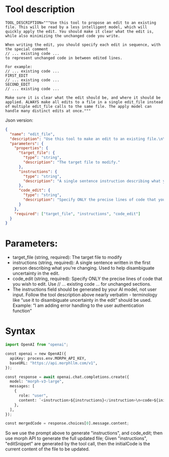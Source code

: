 

# Tool description 
```
TOOL_DESCRIPTION="""Use this tool to propose an edit to an existing file. This will be read by a less intelligent model, which will quickly apply the edit. You should make it clear what the edit is, while also minimizing the unchanged code you write.

When writing the edit, you should specify each edit in sequence, with the special comment
// ... existing code ...
to represent unchanged code in between edited lines.

For example:
// ... existing code ...
FIRST_EDIT
// ... existing code ...
SECOND_EDIT
// ... existing code ...

Make sure it is clear what the edit should be, and where it should be applied. ALWAYS make all edits to a file in a single edit_file instead of multiple edit_file calls to the same file. The apply model can handle many distinct edits at once."""
```

Json version: 
```json
{
  "name": "edit_file",
  "description": "Use this tool to make an edit to an existing file.\n\nThis will be read by a less intelligent model, which will quickly apply the edit. You should make it clear what the edit is, while also minimizing the unchanged code you write.\nWhen writing the edit, you should specify each edit in sequence, with the special comment // ... existing code ... to represent unchanged code in between edited lines.\n\nFor example:\n\n// ... existing code ...\nFIRST_EDIT\n// ... existing code ...\nSECOND_EDIT\n// ... existing code ...\nTHIRD_EDIT\n// ... existing code ...\n\nYou should still bias towards repeating as few lines of the original file as possible to convey the change.\nBut, each edit should contain sufficient context of unchanged lines around the code you're editing to resolve ambiguity.\nDO NOT omit spans of pre-existing code (or comments) without using the // ... existing code ... comment to indicate its absence. If you omit the existing code comment, the model may inadvertently delete these lines.\nIf you plan on deleting a section, you must provide context before and after to delete it. If the initial code is ```code \\n Block 1 \\n Block 2 \\n Block 3 \\n code```, and you want to remove Block 2, you would output ```// ... existing code ... \\n Block 1 \\n  Block 3 \\n // ... existing code ...```.\nMake sure it is clear what the edit should be, and where it should be applied.\nALWAYS make all edits to a file in a single edit_file instead of multiple edit_file calls to the same file. The apply model can handle many distinct edits at once.",
  "parameters": {
    "properties": {
      "target_file": {
        "type": "string",
        "description": "The target file to modify."
      },
      "instructions": {
        "type": "string",
        "description": "A single sentence instruction describing what you are going to do for the sketched edit. This is used to assist the less intelligent model in applying the edit. Use the first person to describe what you are going to do. Use it to disambiguate uncertainty in the edit."
      },
      "code_edit": {
        "type": "string",
        "description": "Specify ONLY the precise lines of code that you wish to edit. NEVER specify or write out unchanged code. Instead, represent all unchanged code using the comment of the language you're editing in - example: // ... existing code ..."
      }
    },
    "required": ["target_file", "instructions", "code_edit"]
  }
}
```

# Parameters:
- target_file (string, required): The target file to modify
- instructions (string, required): A single sentence written in the first person describing what you’re changing. Used to help disambiguate uncertainty in the edit.
- code_edit (string, required): Specify ONLY the precise lines of code that you wish to edit. Use // ... existing code ... for unchanged sections.
- The instructions field should be generated by your AI model, not user input. Follow the tool description above nearly verbatim - terminology like “use it to disambiguate uncertainty in the edit” should be used. Example: “I am adding error handling to the user authentication function”

# Syntax

```python
import OpenAI from "openai";

const openai = new OpenAI({
  apiKey: process.env.MORPH_API_KEY,
  baseURL: "https://api.morphllm.com/v1",
});

const response = await openai.chat.completions.create({
  model: "morph-v3-large",
  messages: [
    {
      role: "user",
      content: `<instruction>${instructions}</instruction>\n<code>${initialCode}</code>\n<update>${editSnippet}</update>`,
    },
  ],
});

const mergedCode = response.choices[0].message.content;
```
So we use the prompt above to generate "instructions", and code_edit; then use morph API to generate the full updated file; Given "instructions", "editSnippet" are generated by the tool call, then the initialCode is the current content of the file to be updated. 
